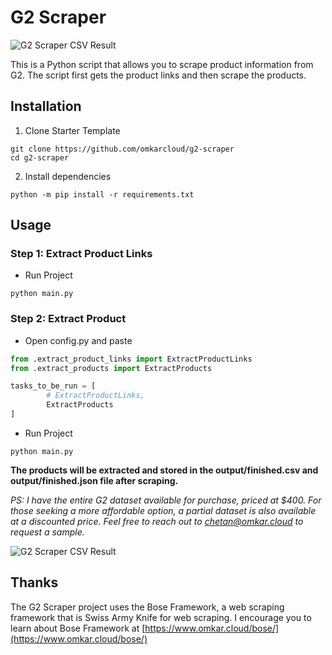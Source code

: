 # G2 Scraper

![G2 Scraper CSV Result](https://raw.githubusercontent.com/omkarcloud/g2-scraper/master/img/example_result.png)

This is a Python script that allows you to scrape product information from G2. The script first gets the product links and then scrape the products.

## Installation

1. Clone Starter Template
```
git clone https://github.com/omkarcloud/g2-scraper
cd g2-scraper
```
2. Install dependencies
```
python -m pip install -r requirements.txt
```

## Usage

### Step 1: Extract Product Links

- Run Project
```
python main.py
```

### Step 2: Extract Product

- Open config.py and paste 
```python
from .extract_product_links import ExtractProductLinks
from .extract_products import ExtractProducts

tasks_to_be_run = [
        # ExtractProductLinks,
        ExtractProducts
]
```

- Run Project
```
python main.py
```
**The products will be extracted and stored in the output/finished.csv and output/finished.json file after scraping.**


*PS: I have the entire G2 dataset available for purchase, priced at $400. For those seeking a more affordable option, a partial dataset is also available at a discounted price. Feel free to reach out to chetan@omkar.cloud to request a sample.*

<!-- I have full Dataset of g2 available for sale for $400. Partial Dataset is also available at a lower cost. Contact chetan@omkar.cloud to request sample. -->

![G2 Scraper CSV Result](https://raw.githubusercontent.com/omkarcloud/g2-scraper/master/img/example_result.png)

## Thanks

The G2 Scraper project uses the Bose Framework, a web scraping framework that is Swiss Army Knife for web scraping. I encourage you to learn about Bose Framework at [https://www.omkar.cloud/bose/](https://www.omkar.cloud/bose/)
